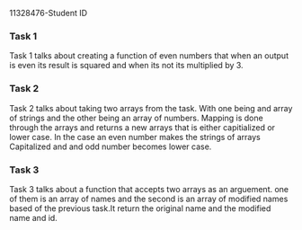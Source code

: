 11328476-Student ID

### Task 1
Task 1 talks about creating a function of even numbers that when an output is even its result is squared and when its not its multiplied by 3.


### Task 2
Task 2 talks about taking two arrays from the task. With one being and array of strings and the other being an array of numbers. Mapping is done through the arrays and returns a new arrays that is either  capitialized or lower case.  In the case  an even number makes the strings of arrays Capitalized and and odd number becomes lower case.

### Task 3
Task 3 talks about a function that accepts two arrays as an arguement. one of them is an  array   of names and the second is an array of modified names based of the previous task.It return the original name and the modified name and id.
